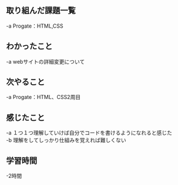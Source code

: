 ## 取り組んだ課題一覧  
-a  Progate：HTML,CSS  
## わかったこと
-a  webサイトの詳細変更について  
## 次やること
-a  Progate：HTML、CSS2周目
## 感じたこと
-a １つ１つ理解していけば自分でコードを書けるようになれると感じた  
-b 理解をしてしっかり仕組みを覚えれば難しくない  
## 学習時間
-2時間
